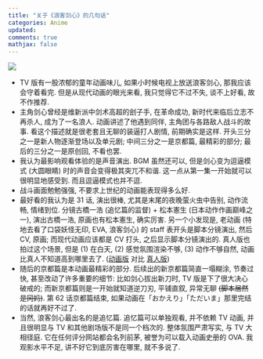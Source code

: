 ```yaml
---
title: "关于《浪客剑心》的几句话"
categories: Anime
updated: 
comments: true
mathjax: false
---
```


![](https://shiina18.github.io/assets/posts/images/20200702183404860_13186.jpg)

<!-- more -->

- TV 版有一股浓郁的童年动画味儿, 如果小时候电视上放送浪客剑心, 那我应该会守着看完. 但是从现代动画的眼光来看, 我只觉得它不过不失, 谈不上好看, 故不作推荐.
- 主角剑心曾经是维新派中剑术高超的刽子手, 在革命成功, 新时代来临后立志不再杀人, 成为了一名浪人. 动画讲述了他遇到同伴, 主角团与各路敌人战斗的故事. 看这个描述就是很老套且无聊的装逼打人剧情, 前期确实是这样. 开头三分之一是新人物逐渐登场以及单元剧; 中间三分之一是京都篇, 最精彩的部分; 最后的三分之一是原创回, 不看也罢.
- 我认为最影响观看体验的是声音演出. BGM 虽然还可以, 但是剑心变为逗逼模式 (大圆眼睛) 时的声音会变得极其突兀不和谐. 这一点从第一集一开始就可以很明显地感受到. 而且逗逼模式也并不逗.
- 战斗画面勉勉强强, 不要求上世纪的动画能表现得多么好.
- 最好看的我认为是 31 话, 演出很棒, 尤其是末尾的夜晚萤火虫中告别, 动作流畅, 情绪到位. 分镜古橋一浩 (追忆篇的监督) + 松本憲生 (日本动作作画巅峰之一), 演出古橋一浩, 原画也有松本憲生, 确实厉害. 另一个小发现是, 老动画 (特地去看了口袋妖怪无印, EVA, 浪客剑心) 的 staff 表开头是脚本分镜演出, 然后 CV, 原画; 而现代动画应该都是 CV 打头, 之后显示脚本分镜演出的. 真人版也拍过这个场景, 但是 (1) 在白天, (2) 感觉氛围渲染不够, (3) 动作不够自然, 动画比真人不知道高到哪里去了. ([动画版](https://www.bilibili.com/video/BV1Xb411L7T9) 对比 [真人版](https://www.bilibili.com/video/BV1SZ4y1u7ch?zw))
- 随后的京都篇是本动画最精彩的部分. 后续出的新京都篇简直一塌糊涂, 节奏过快, 甚至改动了许多重要的细节: 比如剑心拔出新刀时, TV 版是下了很大决心破戒的; 而新京都篇则是一开始就知道逆刀刃, 平铺直叙, 异常无聊 ~~(脚本居然是冈妈)~~. 第 62 话京都篇结束, 如果动画在「おかえり」「ただいま」那里完结的话就再好不过了. 
- 当然, 浪客剑心最出名的是追忆篇. 追忆篇可以单独观看, 并不依赖 TV 动画, 并且很明显与 TV 和其他剧场版不是同一个档次的. 整体氛围严肃写实, 与 TV 大相径庭. 它在任何评分网站都会名列前茅, 被誉为可以载入动画史册的 OVA.  我观影水平不足, 讲不好它到底厉害在哪里, 就不多说了.